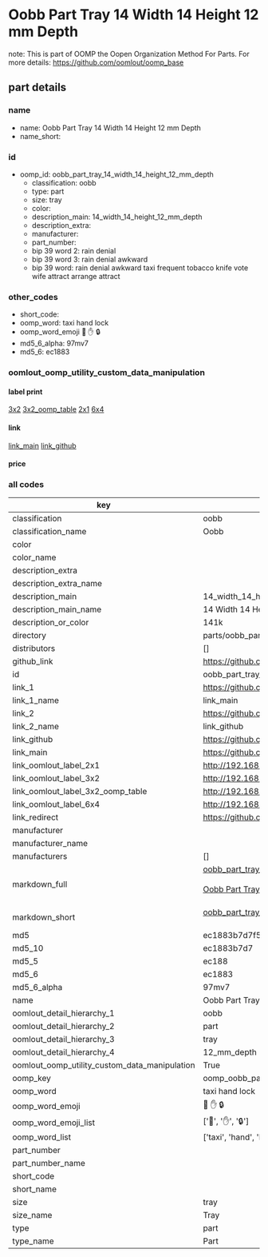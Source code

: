 # Oobb Part Tray 14 Width 14 Height 12 mm Depth  

note: This is part of OOMP the Oopen Organization Method For Parts. For more details: https://github.com/oomlout/oomp_base

##  part details
  







### name
* name: Oobb Part Tray 14 Width 14 Height 12 mm Depth
* name_short: 
### id
* oomp_id: oobb_part_tray_14_width_14_height_12_mm_depth
  * classification: oobb
  * type: part
  * size: tray
  * color: 
  * description_main: 14_width_14_height_12_mm_depth
  * description_extra: 
  * manufacturer: 
  * part_number: 
  * bip 39 word 2: rain denial
  * bip 39 word 3: rain denial awkward
  * bip 39 word: rain denial awkward taxi frequent tobacco knife vote wife attract arrange attract

### other_codes
* short_code: 
* oomp_word: taxi hand lock
* oomp_word_emoji :taxi: :hand: :lock:
* md5_6_alpha: 97mv7
* md5_6: ec1883






### oomlout_oomp_utility_custom_data_manipulation
#### label print
[3x2](http://192.168.1.245:1112/?label=oomp%2097mv7)
[3x2_oomp_table](http://192.168.1.108:1112/?label=oomp%2097mv7)
[2x1](http://192.168.1.242:1112/?label=oomp%2097mv7)
[6x4](http://192.168.1.55:1112/?label=oomp%2097mv7)    

#### link

[link_main](https://github.com/oomlout/oomlout_oomp_version_1_messy/tree/main/parts/oobb_part_tray_14_width_14_height_12_mm_depth) [link_github](https://github.com/oomlout/oomlout_oomp_version_1_messy/tree/main/parts/oobb_part_tray_14_width_14_height_12_mm_depth)                             

#### price







### all codes 
| key | value |  
| --- | --- |  
| classification | oobb |  
| classification_name | Oobb |  
| color |  |  
| color_name |  |  
| description_extra |  |  
| description_extra_name |  |  
| description_main | 14_width_14_height_12_mm_depth |  
| description_main_name | 14 Width 14 Height 12 mm Depth |  
| description_or_color | 141k |  
| directory | parts/oobb_part_tray_14_width_14_height_12_mm_depth |  
| distributors | [] |  
| github_link | https://github.com/oomlout/oomlout_oomp_part_src/tree/main/parts/oobb_part_tray_14_width_14_height_12_mm_depth |  
| id | oobb_part_tray_14_width_14_height_12_mm_depth |  
| link_1 | https://github.com/oomlout/oomlout_oomp_version_1_messy/tree/main/parts/oobb_part_tray_14_width_14_height_12_mm_depth |  
| link_1_name | link_main |  
| link_2 | https://github.com/oomlout/oomlout_oomp_version_1_messy/tree/main/parts/oobb_part_tray_14_width_14_height_12_mm_depth |  
| link_2_name | link_github |  
| link_github | https://github.com/oomlout/oomlout_oomp_version_1_messy/tree/main/parts/oobb_part_tray_14_width_14_height_12_mm_depth |  
| link_main | https://github.com/oomlout/oomlout_oomp_version_1_messy/tree/main/parts/oobb_part_tray_14_width_14_height_12_mm_depth |  
| link_oomlout_label_2x1 | http://192.168.1.242:1112/?label=oomp%2097mv7 |  
| link_oomlout_label_3x2 | http://192.168.1.245:1112/?label=oomp%2097mv7 |  
| link_oomlout_label_3x2_oomp_table | http://192.168.1.108:1112/?label=oomp%2097mv7 |  
| link_oomlout_label_6x4 | http://192.168.1.55:1112/?label=oomp%2097mv7 |  
| link_redirect | https://github.com/oomlout/oomlout_oomp_version_1_messy/tree/main/parts/oobb_part_tray_14_width_14_height_12_mm_depth |  
| manufacturer |  |  
| manufacturer_name |  |  
| manufacturers | [] |  
| markdown_full | [oobb_part_tray_14_width_14_height_12_mm_depth](none)<br>[](none)<br>[Oobb Part Tray 14 Width 14 Height 12 Mm Depth](none)<br><br> |  
| markdown_short | [oobb_part_tray_14_width_14_height_12_mm_depth](none)<br><br> |  
| md5 | ec1883b7d7f5ef778cae5de6218e9d88 |  
| md5_10 | ec1883b7d7 |  
| md5_5 | ec188 |  
| md5_6 | ec1883 |  
| md5_6_alpha | 97mv7 |  
| name | Oobb Part Tray 14 Width 14 Height 12 mm Depth |  
| oomlout_detail_hierarchy_1 | oobb |  
| oomlout_detail_hierarchy_2 | part |  
| oomlout_detail_hierarchy_3 | tray |  
| oomlout_detail_hierarchy_4 | 12_mm_depth |  
| oomlout_oomp_utility_custom_data_manipulation | True |  
| oomp_key | oomp_oobb_part_tray_14_width_14_height_12_mm_depth |  
| oomp_word | taxi hand lock |  
| oomp_word_emoji | :taxi: :hand: :lock: |  
| oomp_word_emoji_list | [':taxi:', ':hand:', ':lock:'] |  
| oomp_word_list | ['taxi', 'hand', 'lock'] |  
| part_number |  |  
| part_number_name |  |  
| short_code |  |  
| short_name |  |  
| size | tray |  
| size_name | Tray |  
| type | part |  
| type_name | Part |  
